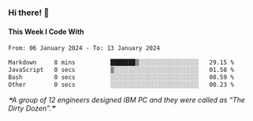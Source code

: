 ### Hi there! 👋

#### This Week I Code With
<!--START_SECTION:waka-->

```txt
From: 06 January 2024 - To: 13 January 2024

Markdown     8 mins          ███████▒░░░░░░░░░░░░░░░░░   29.15 %
JavaScript   0 secs          ▒░░░░░░░░░░░░░░░░░░░░░░░░   01.58 %
Bash         0 secs          ░░░░░░░░░░░░░░░░░░░░░░░░░   00.59 %
Other        0 secs          ░░░░░░░░░░░░░░░░░░░░░░░░░   00.23 %
```

<!--END_SECTION:waka-->

<!--STARTS_HERE_QUOTE_README-->
<i>❝A group of 12 engineers designed IBM PC and they were called as “The Dirty Dozen”.❞</i>
<!--ENDS_HERE_QUOTE_README-->
